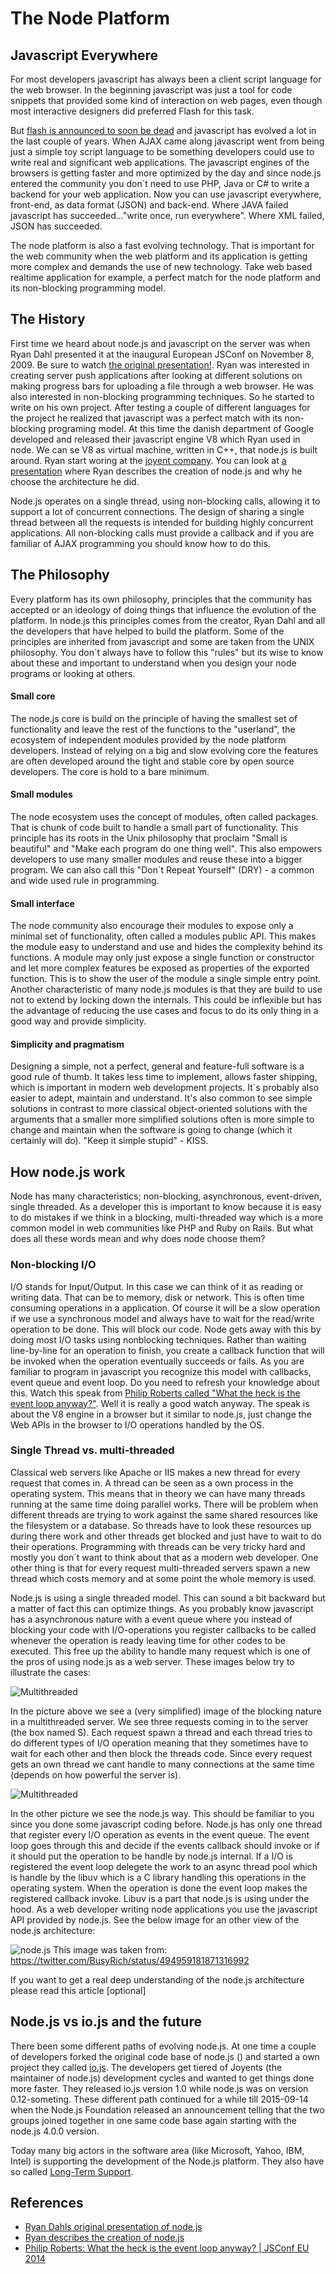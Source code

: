 # The Node Platform

## Javascript Everywhere
For most developers javascript has always been a client script language for the web browser. In the beginning javascript was just a tool for code snippets that provided some kind of interaction on web pages, even though most interactive designers did preferred Flash for this task.

But [flash is announced to soon be dead](http://thenextweb.com/apps/2015/09/01/adobe-flash-just-took-another-step-towards-death-thanks-to-google/) and javascript has evolved a lot in the last couple of years. When AJAX came along javascript went from  being just a simple toy script language to be something developers could use to write real and significant web applications. The javascript engines of the browsers is getting faster and more optimized by the day and since node.js entered the community you don´t need to use PHP, Java or C# to write a backend for your web application. Now you can use javascript everywhere, front-end, as data format (JSON) and back-end. Where JAVA failed javascript has succeeded..."write once, run everywhere". Where XML failed, JSON has succeeded.

The node platform is also a fast evolving technology. That is important for the web community when the web platform and its application is getting more complex and demands the use of new technology. Take web based realtime application for example, a perfect match for the node platform and its non-blocking programming model.

## The History
First time we heard about node.js and javascript on the server was when Ryan Dahl presented it at the inaugural European JSConf on November 8, 2009. Be sure to watch [the original presentation!](https://www.youtube.com/watch?v=ztspvPYybIY). Ryan was interested in creating server push applications after looking at different solutions on making progress bars for uploading a file through a web browser. He was also interested in non-blocking programming techniques. So he started to write on his own project. After testing a couple of different languages for the project he realized that javascript was a perfect match with its non-blocking programing model. At this time the danish department of Google developed and released their javascript engine V8 which Ryan used in node. We can se V8 as virtual machine, written in C++, that node.js is built around. Ryan start woring at the [joyent company](https://en.wikipedia.org/wiki/Joyent). You can look at [a presentation](https://www.youtube.com/watch?v=SAc0vQCC6UQ) where Ryan describes the creation of node.js and why he choose the architecture he did.

Node.js operates on a single thread, using non-blocking calls, allowing it to support a lot of concurrent connections. The design of sharing a single thread between all the requests is intended for building highly concurrent applications. All non-blocking calls must provide a callback and if you are familiar of AJAX programming you should know how to do this.

## The Philosophy
Every platform has its own philosophy, principles that the community has accepted or an ideology of doing things that influence the evolution of the platform. In node.js this principles comes from the creator, Ryan Dahl and all the developers that have helped to build the platform. Some of the principles are inherited from javascript and some are taken from the UNIX philosophy. You don´t always have to follow this "rules" but its wise to know about these and important to understand when you design your node programs or looking at others.

#### Small core
The node.js core is build on the principle of having the smallest set of functionality and leave the rest of the functions to the "userland", the ecosystem of independent modules provided by the node platform developers. Instead of relying on a big and slow evolving core the features are often developed around the tight and stable core by open source developers. The core is hold to a bare minimum.

#### Small modules
The node ecosystem uses the concept of modules, often called packages. That is chunk of code built to handle a small part of functionality. This principle has its roots in the Unix philosophy that proclaim "Small is beautiful" and "Make each program do one thing well". This also empowers developers to use many smaller modules and reuse these into a bigger program. We can also call this "Don´t Repeat Yourself" (DRY) - a common and wide used rule in programming.

#### Small interface
The node community also encourage their modules to expose only a minimal set of functionality, often called a modules public API. This makes the module easy to understand and use and hides the complexity behind its functions. A module may only just expose a single function or constructor and let more complex features be exposed as properties of the exported function. This is to show the user of the module a single simple entry point. Another characteristic of many node.js modules is that they are build to use not to extend by locking down the internals. This could be inflexible but has the advantage of reducing the use cases and focus to do its only thing in a good way and provide simplicity.

#### Simplicity and pragmatism
Designing a simple, not a perfect, general and feature-full software is a good rule of thumb. It takes less time to implement, allows faster shipping, which is important in modern web development projects. It´s probably also easier to adept, maintain and understand. It's also common to see simple solutions in contrast to more classical object-oriented solutions with the arguments that a smaller more simplified solutions often is more simple to change and maintain when the software is going to change (which it certainly will do). "Keep it simple stupid" - KISS.

## How node.js work
Node has many characteristics; non-blocking, asynchronous, event-driven, single threaded. As a developer this is important to know because it is easy to do mistakes if we think in a blocking, multi-threaded way which is a more common model in web communities like PHP and Ruby on Rails.
But what does all these words mean and why does node choose them?

### Non-blocking I/O
I/O stands for Input/Output. In this case we can think of it as reading or writing data. That can be to memory, disk or network. This is often time consuming operations in a application. Of course it will be a slow operation if we use a synchronous model and always have to wait for the read/write operation to be done. This will block our code. Node gets away with this by doing most I/O tasks using nonblocking techniques. Rather than waiting line-by-line for an operation to finish, you create a callback function that will be invoked when the operation eventually succeeds or fails. As you are familiar to program in javascript you recognize this model with callbacks, event queue and event loop. Do you need to refresh your knowledge about this. Watch this speak from [Philip Roberts called "What the heck is the event loop anyway?"](https://www.youtube.com/watch?v=8aGhZQkoFbQ). Well it is really a good watch anyway. The speak is about the V8 engine in a browser but it similar to node.js, just change the Web APIs in the browser to I/O operations handled by the OS.

### Single Thread vs. multi-threaded
Classical web servers like Apache or IIS makes a new thread for every request that comes in. A thread can be seen as a own process in the operating system. This means that in theory we can have many threads running at the same time doing parallel works. There will be problem when different threads are trying to work against the same shared resources like the filesystem or a database. So threads have to look these resources up during there work and other threads get blocked and just have to wait to do their operations. Programming with threads can be very tricky hard and mostly you don´t want to think about that as a modern web developer. One other thing is that for every request multi-threaded servers spawn a new thread which costs memory and at some point the whole memory is used.

Node.js is using a single threaded model. This can sound a bit backward but a matter of fact this can optimize things. As you probably know javascript has a asynchronous nature with a event queue where you instead of blocking your code with I/O-operations you register callbacks to be called whenever the operation is ready leaving time for other codes to be executed. This free up the ability to handle many request which is one of the pros of using node.js as a web server. These images below try to illustrate the cases:

![Multithreaded](./slides/images/multithreaded.png)

In the picture above we see a (very simplified) image of the blocking nature in a multithreaded server. We see three requests coming in to the server (the box named S). Each request spawn a thread and each thread tries to do different types of I/O operation meaning that they sometimes have to wait for each other and then block the threads code. Since every request gets an own thread we cant handle to many connections at the same time (depends on how powerful the server is).

![Multithreaded](./slides/images/singlethreaded.png)

In the other picture we see the node.js way. This should be familiar to you since you done some javascript coding before. Node.js has only one thread that register every I/O operation as events in the event queue. The event loop goes through this and decide if the events callback should invoke or if it should put the operation to be handle by node.js internal. If a I/O is registered the event loop delegete the work to an async thread pool which is handle by the libuv which is a C library handling this operations in the operating system. When the operation is done the event loop makes the registered callback invoke. Libuv is a part that node.js is using under the hood. As a web developer writing node applications you use the javascript API provided by node.js. See the below image for an other view of the node.js architecture:

![node.js](./slides/images/nodejs_system.png)
This image was taken from: https://twitter.com/BusyRich/status/494959181871316992


If you want to get a real deep understanding of the node.js architecture please read this article [optional]

## Node.js vs io.js and the future
There been some different paths of evolving node.js. At one time a couple of developers forked the original code base of node.js () and started a own project they called [io.js](http://iojs.org). The developers get tiered of Joyents (the maintainer of node.js) development cycles and wanted to get things done more faster. They released io.js version 1.0 while node.js was on version 0.12-someting. These different path continued for a while till 2015-09-14 when the Node.js Foundation released an announcement telling that the two groups joined together in one same code base again starting with the node.js 4.0.0 version.

Today many big actors in the software area (like Microsoft, Yahoo, IBM, Intel) is supporting the development of the Node.js platform. They also have so called [Long-Term Support](https://github.com/nodejs/LTS/).

## References
* [Ryan Dahls original presentation of node.js](https://www.youtube.com/watch?v=ztspvPYybIY)
* [Ryan describes the creation of node.js](https://www.youtube.com/watch?v=SAc0vQCC6UQ)
* [Philip Roberts: What the heck is the event loop anyway? | JSConf EU 2014](https://www.youtube.com/watch?v=8aGhZQkoFbQ)
